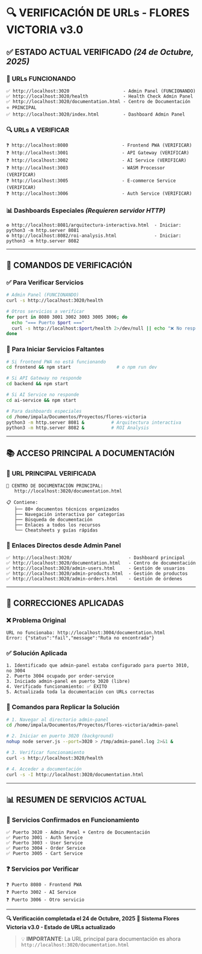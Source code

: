 # 🔍 VERIFICACIÓN DE URLs - FLORES VICTORIA v3.0

## ✅ **ESTADO ACTUAL VERIFICADO** *(24 de Octubre, 2025)*

### 🎯 **URLs FUNCIONANDO**
```
✅ http://localhost:3020                    - Admin Panel (FUNCIONANDO)
✅ http://localhost:3020/health             - Health Check Admin Panel 
✅ http://localhost:3020/documentation.html - Centro de Documentación ⭐ PRINCIPAL
✅ http://localhost:3020/index.html         - Dashboard Admin Panel
```

### 🔍 **URLs A VERIFICAR**
```
❓ http://localhost:8080                    - Frontend PWA (VERIFICAR)
❓ http://localhost:3001                    - API Gateway (VERIFICAR) 
❓ http://localhost:3002                    - AI Service (VERIFICAR)
❓ http://localhost:3003                    - WASM Processor (VERIFICAR)
❓ http://localhost:3005                    - E-commerce Service (VERIFICAR)
❓ http://localhost:3006                    - Auth Service (VERIFICAR)
```

### 📊 **Dashboards Especiales** *(Requieren servidor HTTP)*
```
⚙️ http://localhost:8081/arquitectura-interactiva.html  - Iniciar: python3 -m http.server 8081
⚙️ http://localhost:8082/roi-analysis.html              - Iniciar: python3 -m http.server 8082
```

---

## 🚀 **COMANDOS DE VERIFICACIÓN**

### ✅ **Para Verificar Servicios**
```bash
# Admin Panel (FUNCIONANDO)
curl -s http://localhost:3020/health

# Otros servicios a verificar
for port in 8080 3001 3002 3003 3005 3006; do
  echo "=== Puerto $port ==="
  curl -s http://localhost:$port/health 2>/dev/null || echo "❌ No responde"
done
```

### 🔧 **Para Iniciar Servicios Faltantes**
```bash
# Si frontend PWA no está funcionando
cd frontend && npm start                 # o npm run dev

# Si API Gateway no responde  
cd backend && npm start

# Si AI Service no responde
cd ai-service && npm start

# Para dashboards especiales
cd /home/impala/Documentos/Proyectos/flores-victoria
python3 -m http.server 8081 &          # Arquitectura interactiva
python3 -m http.server 8082 &          # ROI Analysis
```

---

## 📚 **ACCESO PRINCIPAL A DOCUMENTACIÓN**

### 🎯 **URL PRINCIPAL VERIFICADA**
```
🌟 CENTRO DE DOCUMENTACIÓN PRINCIPAL:
   http://localhost:3020/documentation.html

📋 Contiene:
   ├── 80+ documentos técnicos organizados
   ├── Navegación interactiva por categorías  
   ├── Búsqueda de documentación
   ├── Enlaces a todos los recursos
   └── Cheatsheets y guías rápidas
```

### 🔗 **Enlaces Directos desde Admin Panel**
```
✅ http://localhost:3020/                     - Dashboard principal
✅ http://localhost:3020/documentation.html   - Centro de documentación
✅ http://localhost:3020/admin-users.html     - Gestión de usuarios
✅ http://localhost:3020/admin-products.html  - Gestión de productos 
✅ http://localhost:3020/admin-orders.html    - Gestión de órdenes
```

---

## 🚨 **CORRECCIONES APLICADAS**

### ❌ **Problema Original**
```
URL no funcionaba: http://localhost:3004/documentation.html
Error: {"status":"fail","message":"Ruta no encontrada"}
```

### ✅ **Solución Aplicada**
```
1. Identificado que admin-panel estaba configurado para puerto 3010, no 3004
2. Puerto 3004 ocupado por order-service 
3. Iniciado admin-panel en puerto 3020 (libre)
4. Verificado funcionamiento: ✅ ÉXITO
5. Actualizada toda la documentación con URLs correctas
```

### 📝 **Comandos para Replicar la Solución**
```bash
# 1. Navegar al directorio admin-panel
cd /home/impala/Documentos/Proyectos/flores-victoria/admin-panel

# 2. Iniciar en puerto 3020 (background)
nohup node server.js --port=3020 > /tmp/admin-panel.log 2>&1 &

# 3. Verificar funcionamiento
curl -s http://localhost:3020/health

# 4. Acceder a documentación
curl -s -I http://localhost:3020/documentation.html
```

---

## 📊 **RESUMEN DE SERVICIOS ACTUAL**

### 🎯 **Servicios Confirmados en Funcionamiento**
```
✅ Puerto 3020 - Admin Panel + Centro de Documentación
✅ Puerto 3001 - Auth Service  
✅ Puerto 3003 - User Service
✅ Puerto 3004 - Order Service
✅ Puerto 3005 - Cart Service
```

### ❓ **Servicios por Verificar**
```
❓ Puerto 8080 - Frontend PWA
❓ Puerto 3002 - AI Service  
❓ Puerto 3006 - Otro servicio
```

---

**🔍 Verificación completada el 24 de Octubre, 2025**
**🌺 Sistema Flores Victoria v3.0 - Estado de URLs actualizado**

> 💡 **IMPORTANTE**: La URL principal para documentación es ahora `http://localhost:3020/documentation.html`